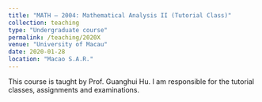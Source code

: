 ```yaml
---
title: "MATH – 2004: Mathematical Analysis II (Tutorial Class)"
collection: teaching
type: "Undergraduate course"
permalink: /teaching/2020X
venue: "University of Macau"
date: 2020-01-28
location: "Macao S.A.R."
---
```


This course is taught by Prof. Guanghui Hu. I am responsible for the tutorial classes, assignments and examinations.

